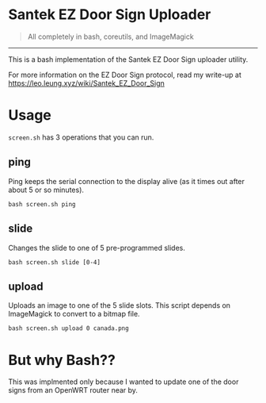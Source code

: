 # Santek EZ Door Sign Uploader
> All completely in bash, coreutils, and ImageMagick
---

This is a bash implementation of the Santek EZ Door Sign uploader utility.

For more information on the EZ Door Sign protocol, read my write-up at https://leo.leung.xyz/wiki/Santek_EZ_Door_Sign

# Usage
`screen.sh` has 3 operations that you can run.


## ping
Ping keeps the serial connection to the display alive (as it times out after about 5 or so minutes).
```
bash screen.sh ping
```

## slide
Changes the slide to one of 5 pre-programmed slides.
```
bash screen.sh slide [0-4]
```

## upload
Uploads an image to one of the 5 slide slots. This script depends on ImageMagick to convert to a bitmap file.

```
bash screen.sh upload 0 canada.png
```


# But why Bash??
This was implmented only because I wanted to update one of the door signs from an OpenWRT router near by.


